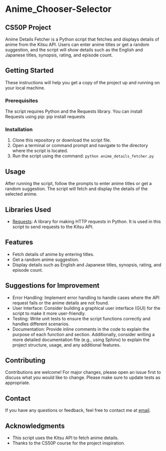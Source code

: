 # Anime_Chooser-Selector
## CS50P Project

Anime Details Fetcher is a Python script that fetches and displays details of anime from the Kitsu API. Users can enter anime titles or get a random suggestion, and the script will show details such as the English and Japanese titles, synopsis, rating, and episode count.

## Getting Started

These instructions will help you get a copy of the project up and running on your local machine.

### Prerequisites

The script requires Python and the Requests library. You can install Requests using pip: pip install requests


### Installation

1. Clone this repository or download the script file.
2. Open a terminal or command prompt and navigate to the directory where the script is located.
3. Run the script using the command: `python anime_details_fetcher.py`

## Usage

After running the script, follow the prompts to enter anime titles or get a random suggestion. The script will fetch and display the details of the selected anime.

## Libraries Used

- [Requests](https://docs.python-requests.org/en/latest/): A library for making HTTP requests in Python. It is used in this script to send requests to the Kitsu API.

## Features

- Fetch details of anime by entering titles.
- Get a random anime suggestion.
- Display details such as English and Japanese titles, synopsis, rating, and episode count.

## Suggestions for Improvement

- Error Handling: Implement error handling to handle cases where the API request fails or the anime details are not found.
- User Interface: Consider building a graphical user interface (GUI) for the script to make it more user-friendly.
- Testing: Write unit tests to ensure the script functions correctly and handles different scenarios.
- Documentation: Provide inline comments in the code to explain the purpose of each function and section. Additionally, consider writing a more detailed documentation file (e.g., using Sphinx) to explain the project structure, usage, and any additional features.

## Contributing

Contributions are welcome! For major changes, please open an issue first to discuss what you would like to change. Please make sure to update tests as appropriate.

## Contact

If you have any questions or feedback, feel free to contact me at [email](ahmedsharafaldeen12345@gmail.com).

## Acknowledgments

- This script uses the Kitsu API to fetch anime details.
- Thanks to the CS50P course for the project inspiration.


